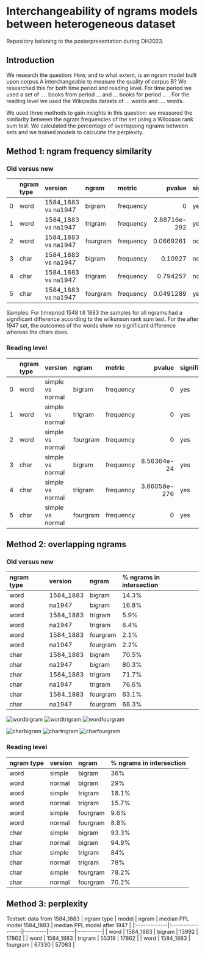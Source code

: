 # Interchangeability of ngrams models between heterogeneous dataset
Repository beloning to the posterpresentation during DH2023. 

## Introduction
We research the question: How, and to what extent, is an ngram model built upon corpus A interchangeable to measure the quality of corpus B?
We researched this for both time period and reading level. For time period  we used a set of .... books from period ... and ... books for period ... . For the reading level we used the Wikipedia datsets of ... words and .... words. 

We used three methods to gain insights in this question: we measured the similarity between the ngram frequencies of the set using a Wilcoxon rank sum test. We calculated the percentage of overlapping ngrams between sets and we trained models to calculate the perplexity.

## Method 1: ngram frequency similarity

### Old versus new
|    | ngram type   | version             | ngram    | metric    |       pvalue | significant   |
|---:|:-------------|:--------------------|:---------|:----------|-------------:|:--------------|
|  0 | word         | 1584_1883 vs na1947 | bigram   | frequency | 0            | yes           |
|  1 | word         | 1584_1883 vs na1947 | trigram  | frequency | 2.88716e-292 | yes           |
|  2 | word         | 1584_1883 vs na1947 | fourgram | frequency | 0.0669261    | no            |
|  3 | char         | 1584_1883 vs na1947 | bigram   | frequency | 0.10927      | no            |
|  4 | char         | 1584_1883 vs na1947 | trigram  | frequency | 0.794257     | no            |
|  5 | char         | 1584_1883 vs na1947 | fourgram | frequency | 0.0491289    | yes           |

Samples:
For timepriod 1548 till 1883 the samples for all ngrams had a significant difference according to the wilkonson rank sum test.
For the after 1947 set, the outcomes of the words show no significant difference whereas the chars does. 

### Reading level
|    | ngram type   | version          | ngram    | metric    |       pvalue | significant   |
|---:|:-------------|:-----------------|:---------|:----------|-------------:|:--------------|
|  0 | word         | simple vs normal | bigram   | frequency | 0            | yes           |
|  1 | word         | simple vs normal | trigram  | frequency | 0            | yes           |
|  2 | word         | simple vs normal | fourgram | frequency | 0            | yes           |
|  3 | char         | simple vs normal | bigram   | frequency | 8.56364e-24  | yes           |
|  4 | char         | simple vs normal | trigram  | frequency | 3.66058e-276 | yes           |
|  5 | char         | simple vs normal | fourgram | frequency | 0            | yes           |

## Method 2: overlapping ngrams
### Old versus new
| ngram type   | version             | ngram    | % ngrams in intersection    
|:-------------|:-------------------- |:---------|:----------|
| word         | 1584_1883            | bigram   | 14.3% | 
| word         | na1947               | bigram   | 16.8% | 
| word         | 1584_1883            | trigram  | 5.9% | 
| word         | na1947               | trigram  | 6.4% | 
| word         | 1584_1883            | fourgram | 2.1% | 
| word         | na1947               | fourgram | 2.2% | 
| char         | 1584_1883            | bigram   | 70.5% | 
| char         | na1947               | bigram   | 80.3% | 
| char         | 1584_1883            | trigram  | 71.7% | 
| char         | na1947               | trigram  | 76.6% | 
| char         | 1584_1883            | fourgram | 63.1% | 
| char         | na1947               | fourgram | 68.3% | 

![wordbigram](https://github.com/MirjamC/ngram_comparison/assets/37981069/a555b2be-4604-469a-9325-fc7a6e0c78da)
![wordtrigram](https://github.com/MirjamC/ngram_comparison/assets/37981069/bed319a9-a7a8-4bd6-b94a-3ca0570dd4ca)
![wordfourgram](https://github.com/MirjamC/ngram_comparison/assets/37981069/def72773-5f3d-4163-b179-debf4e44a2a2)

![charbigram](https://github.com/MirjamC/ngram_comparison/assets/37981069/7ef0d8bb-89eb-4fd8-abe4-db005ead852b)
![chartrigram](https://github.com/MirjamC/ngram_comparison/assets/37981069/99342c60-4871-43fc-af0a-a01d8074abc8)
![charfourgram](https://github.com/MirjamC/ngram_comparison/assets/37981069/54839975-7179-4e5e-9419-fab12a47ba34)

### Reading level
| ngram type   | version             | ngram    | % ngrams in intersection    
|:-------------|:-------------------- |:---------|:----------|
| word         | simple            | bigram   | 36% | 
| word         | normal               | bigram   | 29% | 
| word         | simple            | trigram  | 18.1% | 
| word         | normal               | trigram  | 15.7% | 
| word         | simple            | fourgram | 9.6% | 
| word         | normal               | fourgram | 8.8% | 
| char         | simple            | bigram   | 93.3% | 
| char         | normal               | bigram   | 94.9% | 
| char         | simple            | trigram  | 84% | 
| char         | normal               | trigram  | 78% | 
| char         | simple            | fourgram | 78.2% | 
| char         | normal               | fourgram | 70.2% | 


## Method 3: perplexity

Testset: data from 1584_1883
| ngram type   | model            | ngram    | median PPL model 1584_1883    | median PPL model after 1947 |
|:-------------|:-----------------|:---------|:----------|:----------|
| word         | 1584_1883        | bigram   | 13992   | 17862    | 
| word         | 1584_1883        | trigram   | 55319   |  17862 |
| word         | 1584_1883        | fourgram   | 67330   | 57063  |


